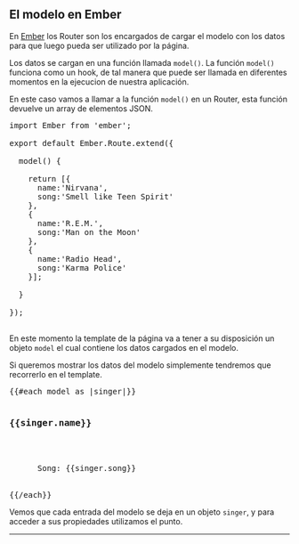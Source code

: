 ## El modelo en Ember

En [Ember][1] los Router son los encargados de cargar el modelo con los datos para que luego pueda ser utilizado por la página.

Los datos se cargan en una función llamada <code>model()</code>. La función <code>model()</code> funciona como un hook, de tal manera que puede ser llamada en diferentes momentos en la ejecucion de nuestra aplicación.

En este caso vamos a llamar a la función <code>model()</code> en un Router, esta función devuelve un array de elementos JSON.

<pre lang="javascript">import Ember from 'ember';

export default Ember.Route.extend({

  model() {

    return [{
      name:'Nirvana',
      song:'Smell like Teen Spirit'
    },
    {
      name:'R.E.M.',
      song:'Man on the Moon'
    },
    {
      name:'Radio Head',
      song:'Karma Police'
    }];

  }

});

</pre>


En este momento la template de la página va a tener a su disposición un objeto <code>model</code> el cual contiene los datos cargados en el modelo.

Si queremos mostrar los datos del modelo simplemente tendremos que recorrerlo en el template.

<pre lang="html4strict">{{#each model as |singer|}}
    <h3>{{singer.name}}</h3>
    <div>
      <span>Song:</span> {{singer.song}}
    </div>    
{{/each}}</pre>

Vemos que cada entrada del modelo se deja en un objeto <code>singer</code>, y para acceder a sus propiedades utilizamos el punto.




------
[1]: http://www.manualweb.net/tutorial-ember/
[2]: https://babeljs.io/
[3]: https://nodejs.org/es/
[4]: https://www.npmjs.com/
[5]: http://www.manualweb.net/tutorial-html/
[6]: http://handlebarsjs.com/
[7]: http://www.manualweb.net/tutorial-javascript/
[8]: https://bower.io/
[9]: http://www.manualweb.net/tutorial-bootstrap/
[10]: http://www.manualweb.net/tutorial-css/
